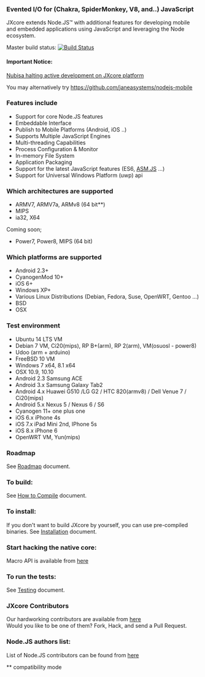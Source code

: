 ### Evented I/O for (Chakra, SpiderMonkey, V8, and..) JavaScript

JXcore extends Node.JS™ with additional features for developing mobile and 
embedded applications using JavaScript and leveraging the Node ecosystem.

Master build status: [![Build Status](https://travis-ci.org/jxcore/jxcore.svg?branch=master)](https://travis-ci.org/jxcore/jxcore)

#### Important Notice:
[Nubisa halting active development on JXcore platform](http://www.nubisa.com/nubisa-halting-active-development-on-jxcore-platform/)

You may alternatively try https://github.com/janeasystems/nodejs-mobile

### Features include

  - Support for core Node.JS features
  - Embeddable Interface
  - Publish to Mobile Platforms (Android, iOS ..)
  - Supports Multiple JavaScript Engines
  - Multi-threading Capabilities
  - Process Configuration & Monitor
  - In-memory File System
  - Application Packaging
  - Support for the latest JavaScript features (ES6, [ASM.JS](https://github.com/jxcore/jxcore/blob/master/doc/api/globals.markdown#require) ...)
  - Support for Universal Windows Platform (uwp) api

### Which architectures are supported

  - ARMV7, ARMV7a, ARMv8 (64 bit**)
  - MIPS
  - ia32, X64
  
Coming soon;
  - Power7, Power8, MIPS (64 bit)

### Which platforms are supported

  - Android 2.3+
  - CyanogenMod 10+
  - iOS 6+ 
  - Windows XP+
  - Various Linux Distributions (Debian, Fedora, Suse, OpenWRT, Gentoo ...)
  - BSD 
  - OSX 

### Test environment

  - Ubuntu 14 LTS VM
  - Debian 7 VM, Ci20(mips), RP B+(arm), RP 2(arm), VM(osuosl - power8)
  - Udoo (arm + arduino)
  - FreeBSD 10 VM
  - Windows 7 x64, 8.1 x64
  - OSX 10.9, 10.10 
  - Android 2.3 Samsung ACE
  - Android 3.x Samsung Galaxy Tab2 
  - Android 4.x Huawei G510 /LG G2 / HTC 820(armv8) / Dell Venue 7 / Ci20(mips)
  - Android 5.x Nexus 5 / Nexus 6 / S6
  - Cyanogen 11+ one plus one 
  - iOS 6.x iPhone 4s
  - iOS 7.x iPad Mini 2nd, IPhone 5s
  - iOS 8.x iPhone 6
  - OpenWRT VM, Yun(mips)
  
### Roadmap

See [Roadmap](doc/ROADMAP.md) document.

### To build:

See [How to Compile](doc/HOW_TO_COMPILE.md) document.

### To install:

If you don't want to build JXcore by yourself, you can use pre-compiled binaries. 
See [Installation](doc/INSTALLATION.md) document.

### Start hacking the native core:

Macro API is available from [here](doc/native)

### To run the tests:

See [Testing](doc/TESTING.md) document.

### JXcore Contributors

Our hardworking contributors are available from [here](https://github.com/jxcore/jxcore/graphs/contributors)  
Would you like to be one of them? Fork, Hack, and send a Pull Request.


### Node.JS authors list:

List of Node.JS contributors can be found from [here](https://github.com/jxcore/jxcore/blob/master/node/AUTHORS)

** compatibility mode
